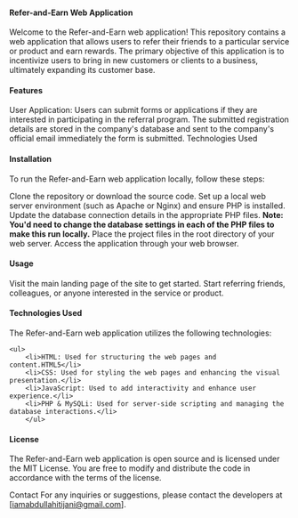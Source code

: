 <h4>Refer-and-Earn Web Application</h4>
Welcome to the Refer-and-Earn web application!
This repository contains a web application that allows users to refer their friends to a particular service or product and earn rewards. The primary objective of this application is to incentivize users to bring in new customers or clients to a business, ultimately expanding its customer base.

<h4>Features</h4>
User Application: Users can  submit forms or applications if they are interested in participating in the referral program. The submitted  registration details are stored in the company's database and sent to the company's official email immediately the form is submitted.
Technologies Used

<h4>Installation</h4>
To run the Refer-and-Earn web application locally, follow these steps:

Clone the repository or download the source code.
Set up a local web server environment (such as Apache or Nginx) and ensure PHP is installed.
Update the database connection details in the appropriate PHP files.
<b>Note: You'd need to change the database settings in each of the PHP files to make this run locally.</b>
Place the project files in the root directory of your web server.
Access the application through your web browser.

<h4>Usage</h4>
Visit the main landing page of the site to get started.
Start referring friends, colleagues, or anyone interested in the service or product.


<h4>Technologies Used</h4>
The Refer-and-Earn web application utilizes the following technologies:

    <ul>
        <li>HTML: Used for structuring the web pages and content.HTML5</li>
        <li>CSS: Used for styling the web pages and enhancing the visual presentation.</li>
        <li>JavaScript: Used to add interactivity and enhance user experience.</li>
        <li>PHP & MySQLi: Used for server-side scripting and managing the database interactions.</li>
        </ul>

<h4>License</h4>
The Refer-and-Earn web application is open source and is licensed under the MIT License. You are free to modify and distribute the code in accordance with the terms of the license.

Contact
For any inquiries or suggestions, please contact the developers at [iamabdullahitijani@gmail.com].